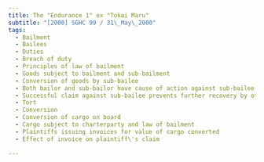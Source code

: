 ```yaml
---
title: The "Endurance 1" ex "Tokai Maru" 
subtitle: "[2000] SGHC 99 / 31\_May\_2000"
tags:
  - Bailment
  - Bailees
  - Duties
  - Breach of duty
  - Principles of law of bailment
  - Goods subject to bailment and sub-bailment
  - Conversion of goods by sub-bailee
  - Both bailor and sub-bailor have cause of action against sub-bailee for conversion
  - Successful claim against sub-bailee prevents further recovery by other bailor
  - Tort
  - Conversion
  - Conversion of cargo on board
  - Cargo subject to charterparty and law of bailment
  - Plaintiffs issuing invoices for value of cargo converted
  - Effect of invoice on plaintiff\'s claim

---
```


